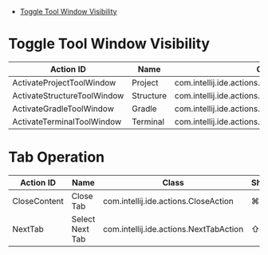 <!-- TOC -->
* [Toggle Tool Window Visibility](#toggle-tool-window-visibility)
<!-- TOC -->

# Toggle Tool Window Visibility

| Action ID                 | Name    | Class | Shortcut |
|---------------------------|---------|-------|----------|
| ActivateProjectToolWindow | Project | com.intellij.ide.actions.ActivateToolWindowAction | ⌘1 |
| ActivateStructureToolWindow | Structure | com.intellij.ide.actions.ActivateToolWindowAction | ⌘7 | 
| ActivateGradleToolWindow | Gradle | com.intellij.ide.actions.ActivateToolWindowAction | <no shortcut> | 
| ActivateTerminalToolWindow | Terminal | com.intellij.ide.actions.ActivateToolWindowAction | ⌥F12 | 

# Tab Operation
| Action ID                 | Name    | Class | Shortcut |
|---------------------------|---------|-------|----------|
| CloseContent | Close Tab | com.intellij.ide.actions.CloseAction | ⌘W |
| NextTab | Select Next Tab | com.intellij.ide.actions.NextTabAction | ⇧⌘] |
